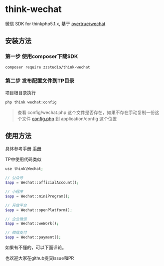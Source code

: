 
# think-wechat
微信 SDK for thinkphp5.1.x, 基于 [overtrue/wechat](https://github.com/overtrue/wechat)

## 安装方法

### 第一步 使用composer下载SDK

```bash
composer require zzstudio/think-wechat
```

### 第二步 发布配置文件到TP目录

项目根目录执行

```bash
php think wechat:config
```

> 查看 config/wechat.php 这个文件是否存在，如果不存在手动复制一份这个文件 [config.php](https://raw.githubusercontent.com/zz-studio/think-wechat/master/src/config.php) 到 application/config 这个位置

## 使用方法
具体参考手册 [手册](https://easywechat.org/zh-cn/docs/)

TP中使用代码类似

```php
use think\Wechat;

// 公众号
$app = Wechat::officialAccount();

// 小程序
$app = Wechat::miniProgram();

// 开放平台
$app = Wechat::openPlatform();

// 企业微信
$app = Wechat::weWork();

// 微信支付
$app = Wechat::payment();
```

如果有不懂的，可以下面评论。

也欢迎大家在github提交issue和PR
